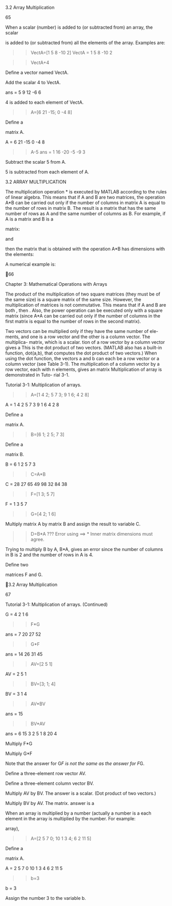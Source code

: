 3.2 Array Multiplication

65

When a scalar (number) is added to (or subtracted from) an array, the scalar

is added to (or subtracted from) all the elements of the array. Examples are:

>> VectA=[1 5 8 -10 2]
VectA =
     1     5     8   -10     2

>> VectA+4

Define a vector named VectA.

Add the scalar 4 to VectA.

ans =
     5     9    12    -6     6

4 is added to each element of VectA.

>> A=[6 21 -15; 0 -4 8]

Define a

 matrix A.

A =
     6    21   -15
     0    -4     8

>> A-5
ans =
     1    16   -20
    -5    -9     3

Subtract the scalar 5 from A.

5 is subtracted from each element of A.

3.2 ARRAY MULTIPLICATION

The multiplication operation  *  is executed by MATLAB according to the rules
of  linear  algebra.  This  means  that  if  A  and  B  are  two  matrices,  the  operation
A*B can be carried out only if the number of columns in matrix A is equal to the
number of rows in matrix B. The result is a matrix that has the same number of
rows as A and the same number of columns as B. For example, if A is a
matrix and B is a

 matrix:

  and

then the matrix that is obtained with the operation A*B has dimensions
with the elements:

A numerical example is:

66

Chapter 3: Mathematical Operations with Arrays

The product of the multiplication of two square matrices (they must be of
the same size) is a square matrix of the same size. However, the multiplication of
matrices is not commutative. This means that if A and B are both
, then
.  Also,  the  power  operation  can  be  executed  only  with  a  square
matrix (since A*A can be carried out only if the number of columns in the first
matrix is equal to the number of rows in the second matrix).

Two  vectors  can  be  multiplied  only  if  they  have  the  same  number  of  ele-
ments, and one is a row vector and the other is a column vector. The multiplica-
 matrix, which is a scalar.
tion of a row vector by a column vector gives a
This is the dot product of two vectors. (MATLAB also has a built-in function,
dot(a,b), that computes the dot product of two vectors.) When using the dot
function, the vectors a and b can each be a row vector or a column vector (see
Table 3-1). The multiplication of a column vector by a row vector, each with n
elements, gives an
 matrix Multiplication of array is demonstrated in Tuto-
rial 3-1.

Tutorial 3-1: Multiplication of arrays.

>> A=[1 4 2; 5 7 3; 9 1 6; 4 2 8]

A =
     1     4     2
     5     7     3
     9     1     6
     4     2     8

Define a

 matrix A.

>> B=[6 1; 2 5; 7 3]

Define a

 matrix B.

B =
     6     1
     2     5
     7     3

>> C=A*B

C =
    28    27
    65    49
    98    32
    84    38

>> F=[1 3; 5 7]

F =
     1     3
     5     7

>> G=[4 2; 1 6]

Multiply matrix A by matrix B and assign
the result to variable C.

>> D=B*A
??? Error using ==> *
Inner matrix dimensions must agree.

Trying to multiply B by A,
B*A, gives an error since
the number of columns in
B is 2 and the number of
rows in A is 4.

Define two

 matrices F and G.

3.2 Array Multiplication

67

Tutorial 3-1: Multiplication of arrays. (Continued)

G =
     4     2
     1     6

>> F*G

ans =
     7    20
    27    52

>> G*F

ans =
    14    26
    31    45

>> AV=[2 5 1]

AV =
     2     5     1

>> BV=[3; 1; 4]

BV =
     3
     1
     4

>> AV*BV

ans =
    15

>> BV*AV

ans =
     6    15     3
     2     5     1
     8    20     4
>>

Multiply F*G

Multiply G*F

Note that the answer for G*F is not the
same as the answer for F*G.

Define a three-element row vector AV.

Define a three-element column vector BV.

Multiply AV by BV. The answer is a scalar.
(Dot product of two vectors.)

Multiply BV by AV. The
 matrix.
answer is a

When an array is multiplied by a number (actually a number is a
each element in the array is multiplied by the number. For example:

 array),

>> A=[2 5 7 0; 10 1 3 4; 6 2 11 5]

Define a

 matrix A.

A =
     2     5     7     0
    10     1     3     4
     6     2    11     5

>> b=3

b =
     3

Assign the number 3 to the variable b.

